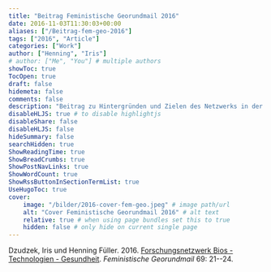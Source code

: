 ```yaml
---
title: "Beitrag Feministische Georundmail 2016"
date: 2016-11-03T11:30:03+00:00
aliases: ["/Beitrag-fem-geo-2016"]
tags: ["2016", "Article"]
categories: ["Work"]
author: ["Henning", "Iris"]
# author: ["Me", "You"] # multiple authors
showToc: true
TocOpen: true
draft: false
hidemeta: false
comments: false
description: "Beitrag zu Hintergründen und Zielen des Netzwerks in der Feministische Georundmail 2016"
disableHLJS: true # to disable highlightjs
disableShare: false
disableHLJS: false
hideSummary: false
searchHidden: true
ShowReadingTime: true
ShowBreadCrumbs: true
ShowPostNavLinks: true
ShowWordCount: true
ShowRssButtonInSectionTermList: true
UseHugoToc: true
cover:
    image: "/bilder/2016-cover-fem-geo.jpeg" # image path/url
    alt: "Cover Feministische Georundmail 2016" # alt text
    relative: true # when using page bundles set this to true
    hidden: false # only hide on current single page
---
```


Dzudzek, Iris und Henning Füller. 2016. [Forschungsnetzwerk Bios - Technologien - Gesundheit](https://bios-net.github.io/dokumente/Dzudzek16Forschun_article.pdf). *Feministische Georundmail* 69: 21--24.